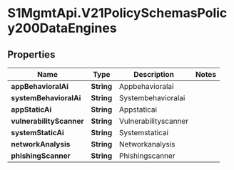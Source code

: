 # S1MgmtApi.V21PolicySchemasPolicy200DataEngines

## Properties
Name | Type | Description | Notes
------------ | ------------- | ------------- | -------------
**appBehavioralAi** | **String** | Appbehavioralai | 
**systemBehavioralAi** | **String** | Systembehavioralai | 
**appStaticAi** | **String** | Appstaticai | 
**vulnerabilityScanner** | **String** | Vulnerabilityscanner | 
**systemStaticAi** | **String** | Systemstaticai | 
**networkAnalysis** | **String** | Networkanalysis | 
**phishingScanner** | **String** | Phishingscanner | 



